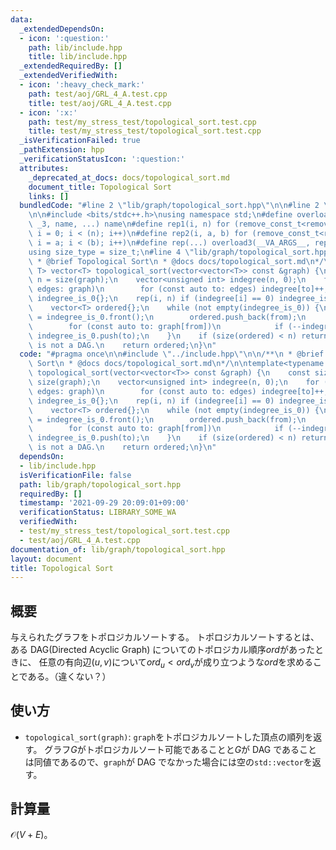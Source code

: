 ```yaml
---
data:
  _extendedDependsOn:
  - icon: ':question:'
    path: lib/include.hpp
    title: lib/include.hpp
  _extendedRequiredBy: []
  _extendedVerifiedWith:
  - icon: ':heavy_check_mark:'
    path: test/aoj/GRL_4_A.test.cpp
    title: test/aoj/GRL_4_A.test.cpp
  - icon: ':x:'
    path: test/my_stress_test/topological_sort.test.cpp
    title: test/my_stress_test/topological_sort.test.cpp
  _isVerificationFailed: true
  _pathExtension: hpp
  _verificationStatusIcon: ':question:'
  attributes:
    _deprecated_at_docs: docs/topological_sort.md
    document_title: Topological Sort
    links: []
  bundledCode: "#line 2 \"lib/graph/topological_sort.hpp\"\n\n#line 2 \"lib/include.hpp\"\
    \n\n#include <bits/stdc++.h>\nusing namespace std;\n#define overload3(_NULL, _2,\
    \ _3, name, ...) name\n#define rep1(i, n) for (remove_const_t<remove_reference_t<decltype(n)>>\
    \ i = 0; i < (n); i++)\n#define rep2(i, a, b) for (remove_const_t<remove_reference_t<decltype(b)>>\
    \ i = a; i < (b); i++)\n#define rep(...) overload3(__VA_ARGS__, rep2, rep1)(__VA_ARGS__)\n\
    using size_type = size_t;\n#line 4 \"lib/graph/topological_sort.hpp\"\n\n/**\n\
    \ * @brief Topological Sort\n * @docs docs/topological_sort.md\n*/\n\ntemplate<typename\
    \ T> vector<T> topological_sort(vector<vector<T>> const &graph) {\n    const size_type\
    \ n = size(graph);\n    vector<unsigned int> indegree(n, 0);\n    for (const auto\
    \ edges: graph)\n        for (const auto to: edges) indegree[to]++;\n    queue<T>\
    \ indegree_is_0{};\n    rep(i, n) if (indegree[i] == 0) indegree_is_0.push(i);\n\
    \    vector<T> ordered{};\n    while (not empty(indegree_is_0)) {\n        T from\
    \ = indegree_is_0.front();\n        ordered.push_back(from);\n        indegree_is_0.pop();\n\
    \        for (const auto to: graph[from])\n            if (--indegree[to] == 0)\
    \ indegree_is_0.push(to);\n    }\n    if (size(ordered) < n) return {}; // graph\
    \ is not a DAG.\n    return ordered;\n}\n"
  code: "#pragma once\n\n#include \"../include.hpp\"\n\n/**\n * @brief Topological\
    \ Sort\n * @docs docs/topological_sort.md\n*/\n\ntemplate<typename T> vector<T>\
    \ topological_sort(vector<vector<T>> const &graph) {\n    const size_type n =\
    \ size(graph);\n    vector<unsigned int> indegree(n, 0);\n    for (const auto\
    \ edges: graph)\n        for (const auto to: edges) indegree[to]++;\n    queue<T>\
    \ indegree_is_0{};\n    rep(i, n) if (indegree[i] == 0) indegree_is_0.push(i);\n\
    \    vector<T> ordered{};\n    while (not empty(indegree_is_0)) {\n        T from\
    \ = indegree_is_0.front();\n        ordered.push_back(from);\n        indegree_is_0.pop();\n\
    \        for (const auto to: graph[from])\n            if (--indegree[to] == 0)\
    \ indegree_is_0.push(to);\n    }\n    if (size(ordered) < n) return {}; // graph\
    \ is not a DAG.\n    return ordered;\n}\n"
  dependsOn:
  - lib/include.hpp
  isVerificationFile: false
  path: lib/graph/topological_sort.hpp
  requiredBy: []
  timestamp: '2021-09-29 20:09:01+09:00'
  verificationStatus: LIBRARY_SOME_WA
  verifiedWith:
  - test/my_stress_test/topological_sort.test.cpp
  - test/aoj/GRL_4_A.test.cpp
documentation_of: lib/graph/topological_sort.hpp
layout: document
title: Topological Sort
---
```


## 概要

与えられたグラフをトポロジカルソートする。 トポロジカルソートするとは、ある DAG(Directed Acyclic Graph) についてのトポロジカル順序$ord$があったときに、 任意の有向辺$(u,v)$について$ord_{u}<
ord_{v}$が成り立つような$ord$を求めることである。（違くない？）

## 使い方

- `topological_sort(graph)`: `graph`をトポロジカルソートした頂点の順列を返す。 グラフ$G$がトポロジカルソート可能であることと$G$が DAG であることは同値であるので、`graph`が DAG
  でなかった場合には空の`std::vector`を返す。

## 計算量

$\mathcal{O}(V+E)$。